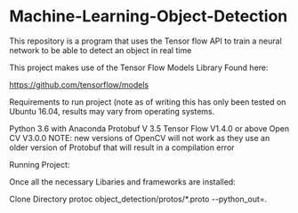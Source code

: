 # Machine-Learning-Object-Detection
This repository is a program that uses the Tensor flow API to train a neural network to be able to detect an object in real time

This project makes use of the Tensor Flow Models Library Found here:

https://github.com/tensorflow/models

Requirements to run project (note as of writing this has only been tested on Ubuntu 16.04, results may vary from operating systems.

Python 3.6 with Anaconda
Protobuf V 3.5
Tensor Flow V1.4.0 or above
Open CV V3.0.0 NOTE: new versions of OpenCV will not work as they use an older version of Protobuf that will result in a compilation error

Running Project:

Once all the necessary Libaries and frameworks are installed:

Clone Directory
protoc object_detection/protos/*.proto --python_out=.

